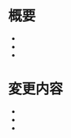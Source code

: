 # 概要

<!-- ここに概要を記述します。 -->

- 
-
-

# 変更内容

<!-- 
 - 変更した内容を記述します。
 - 例：ボタンのスタイルを修正
 -->

 - 
 -
 -
